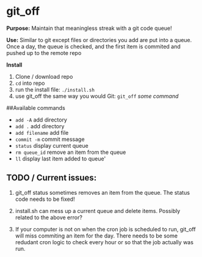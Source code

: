 # git_off
**Purpose:** Maintain that meaningless streak with a git code queue!

**Use:** Similar to git except files or directories you add are put into a queue. Once a day, the queue is checked, and the first item is commited and pushed up to the remote repo

**Install**

1. Clone / download repo
2. `cd` into repo
3. run the install file: `./install.sh`
4. use git_off the same way you would Git: `git_off` *some command*

##Available commands

- `add -A`        add directory
- `add .`         add directory
- `add filename`  add file
- `commit -m`     commit message
- `status`        display current queue
- `rm queue_id`  remove an item from the queue
- `ll`           display last item added to queue'
  
  
## TODO / Current issues:

1. git_off status sometimes removes an item from the queue. The status code needs to be fixed!

2. install.sh can mess up a current queue and delete items. Possibly related to the above error?

3. If your computer is not on when the cron job is scheduled to run, git_off will miss commiting an item for the day. There needs to be some redudant cron logic to check every hour or so that the job actually was run. 
